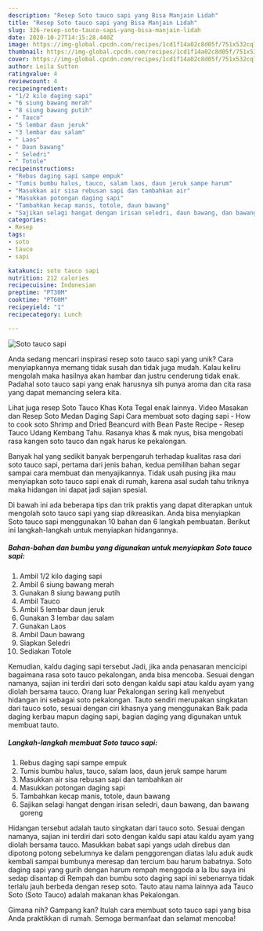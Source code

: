 ```yaml
---
description: "Resep Soto tauco sapi yang Bisa Manjain Lidah"
title: "Resep Soto tauco sapi yang Bisa Manjain Lidah"
slug: 326-resep-soto-tauco-sapi-yang-bisa-manjain-lidah
date: 2020-10-27T14:15:28.440Z
image: https://img-global.cpcdn.com/recipes/1cd1f14a02c8d05f/751x532cq70/soto-tauco-sapi-foto-resep-utama.jpg
thumbnail: https://img-global.cpcdn.com/recipes/1cd1f14a02c8d05f/751x532cq70/soto-tauco-sapi-foto-resep-utama.jpg
cover: https://img-global.cpcdn.com/recipes/1cd1f14a02c8d05f/751x532cq70/soto-tauco-sapi-foto-resep-utama.jpg
author: Leila Sutton
ratingvalue: 4
reviewcount: 4
recipeingredient:
- "1/2 kilo daging sapi"
- "6 siung bawang merah"
- "8 siung bawang putih"
- " Tauco"
- "5 lembar daun jeruk"
- "3 lembar dau salam"
- " Laos"
- " Daun bawang"
- " Seledri"
- " Totole"
recipeinstructions:
- "Rebus daging sapi sampe empuk"
- "Tumis bumbu halus, tauco, salam laos, daun jeruk sampe harum"
- "Masukkan air sisa rebusan sapi dan tambahkan air"
- "Masukkan potongan daging sapi"
- "Tambahkan kecap manis, totole, daun bawang"
- "Sajikan selagi hangat dengan irisan seledri, daun bawang, dan bawang goreng"
categories:
- Resep
tags:
- soto
- tauco
- sapi

katakunci: soto tauco sapi 
nutrition: 212 calories
recipecuisine: Indonesian
preptime: "PT30M"
cooktime: "PT60M"
recipeyield: "1"
recipecategory: Lunch

---
```



![Soto tauco sapi](https://img-global.cpcdn.com/recipes/1cd1f14a02c8d05f/751x532cq70/soto-tauco-sapi-foto-resep-utama.jpg)

Anda sedang mencari inspirasi resep soto tauco sapi yang unik? Cara menyiapkannya memang tidak susah dan tidak juga mudah. Kalau keliru mengolah maka hasilnya akan hambar dan justru cenderung tidak enak. Padahal soto tauco sapi yang enak harusnya sih punya aroma dan cita rasa yang dapat memancing selera kita.

Lihat juga resep Soto Tauco Khas Kota Tegal enak lainnya. Video Masakan dan Resep Soto Medan Daging Sapi Cara membuat soto daging sapi - How to cook soto Shrimp and Dried Beancurd with Bean Paste Recipe - Resep Tauco Udang Kembang Tahu. Rasanya khas &amp; mak nyus, bisa mengobati rasa kangen soto tauco dan ngak harus ke pekalongan.

Banyak hal yang sedikit banyak berpengaruh terhadap kualitas rasa dari soto tauco sapi, pertama dari jenis bahan, kedua pemilihan bahan segar sampai cara membuat dan menyajikannya. Tidak usah pusing jika mau menyiapkan soto tauco sapi enak di rumah, karena asal sudah tahu triknya maka hidangan ini dapat jadi sajian spesial.


Di bawah ini ada beberapa tips dan trik praktis yang dapat diterapkan untuk mengolah soto tauco sapi yang siap dikreasikan. Anda bisa menyiapkan Soto tauco sapi menggunakan 10 bahan dan 6 langkah pembuatan. Berikut ini langkah-langkah untuk menyiapkan hidangannya.

<!--inarticleads1-->

##### Bahan-bahan dan bumbu yang digunakan untuk menyiapkan Soto tauco sapi:

1. Ambil 1/2 kilo daging sapi
1. Ambil 6 siung bawang merah
1. Gunakan 8 siung bawang putih
1. Ambil  Tauco
1. Ambil 5 lembar daun jeruk
1. Gunakan 3 lembar dau salam
1. Gunakan  Laos
1. Ambil  Daun bawang
1. Siapkan  Seledri
1. Sediakan  Totole


Kemudian, kaldu daging sapi tersebut Jadi, jika anda penasaran mencicipi bagaimana rasa soto tauco pekalongan, anda bisa mencoba. Sesuai dengan namanya, sajian ini terdiri dari soto dengan kaldu sapi atau kaldu ayam yang diolah bersama tauco. Orang luar Pekalongan sering kali menyebut hidangan ini sebagai soto pekalongan. Tauto sendiri merupakan singkatan dari tauco soto, sesuai dengan ciri khasnya yang menggunakan Baik pada daging kerbau mapun daging sapi, bagian daging yang digunakan untuk membuat tauto. 

<!--inarticleads2-->

##### Langkah-langkah membuat Soto tauco sapi:

1. Rebus daging sapi sampe empuk
1. Tumis bumbu halus, tauco, salam laos, daun jeruk sampe harum
1. Masukkan air sisa rebusan sapi dan tambahkan air
1. Masukkan potongan daging sapi
1. Tambahkan kecap manis, totole, daun bawang
1. Sajikan selagi hangat dengan irisan seledri, daun bawang, dan bawang goreng


Hidangan tersebut adalah tauto singkatan dari tauco soto. Sesuai dengan namanya, sajian ini terdiri dari soto dengan kaldu sapi atau kaldu ayam yang diolah bersama tauco. Masukkan babat sapi yangs udah direbus dan dipotong potong sebelumnya ke dalam penggorengan diatas lalu aduk audk kembali sampai bumbunya meresap dan tercium bau harum babatnya. Soto daging sapi yang gurih dengan harum rempah menggoda a la Ibu saya ini sedap disantap di Rempah dan bumbu soto daging sapi ini sebenarnya tidak terlalu jauh berbeda dengan resep soto. Tauto atau nama lainnya ada Tauco Soto (Soto Tauco) adalah makanan khas Pekalongan. 

Gimana nih? Gampang kan? Itulah cara membuat soto tauco sapi yang bisa Anda praktikkan di rumah. Semoga bermanfaat dan selamat mencoba!
